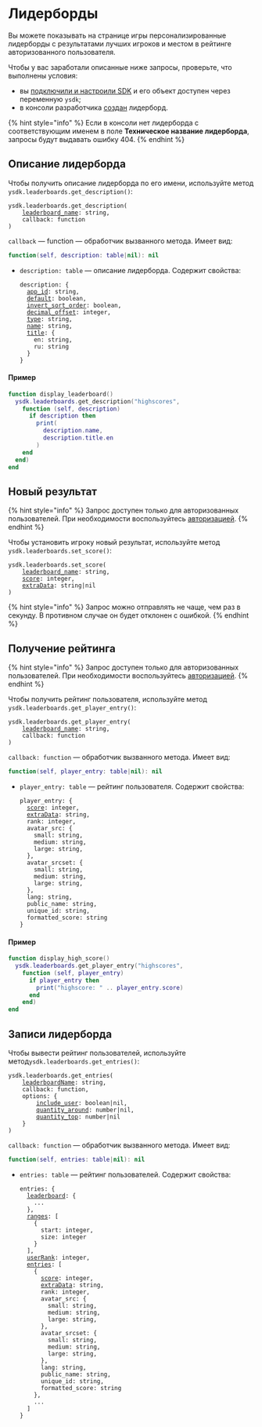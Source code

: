 # Лидерборды

Вы можете показывать на странице игры персонализированные лидерборды с результатами лучших игроков и местом в рейтинге авторизованного пользователя.

Чтобы у вас заработали описанные ниже запросы, проверьте, что выполнены условия:

* вы [подключили и настроили SDK](https://yandex.ru/dev/games/doc/ru/sdk/sdk-about#use) и его объект доступен через переменную `ysdk`;
* в консоли разработчика [создан](https://yandex.ru/dev/games/doc/ru/concepts/leaderboards) лидерборд.

{% hint style="info" %}
Если в консоли нет лидерборда с соответствующим именем в поле **Техническое название лидерборда**, запросы будут выдавать ошибку 404.
{% endhint %}

## Описание лидерборда <a href="#description" id="description"></a>

Чтобы получить описание лидерборда по его имени, используйте метод `ysdk.leaderboards.get_description()`:

<pre class="language-lua"><code class="lang-lua">ysdk.leaderboards.get_description(
    <a data-footnote-ref href="#user-content-fn-1">leaderboard_name</a>: string, 
    callback: function
)
</code></pre>

`callback` — function — обработчик вызванного метода. Имеет вид:

```lua
function(self, description: table|nil): nil
```

*   `description: table` — описание лидерборда. Содержит свойства:

    <pre class="language-lua"><code class="lang-lua">description: {
      <a data-footnote-ref href="#user-content-fn-2">app_id</a>: string,
      <a data-footnote-ref href="#user-content-fn-3">dеfault</a>: boolean,
      <a data-footnote-ref href="#user-content-fn-4">invert_sort_order</a>: boolean,
      <a data-footnote-ref href="#user-content-fn-5">decimal_offset</a>: integer,
      <a data-footnote-ref href="#user-content-fn-6">type</a>: string,
      <a data-footnote-ref href="#user-content-fn-7">name</a>: string,
      <a data-footnote-ref href="#user-content-fn-8">title</a>: {
        en: string,
        ru: string
      }
    }
    </code></pre>

#### Пример

```lua
function display_leaderboard()
  ysdk.leaderboards.get_description("highscores",
    function (self, description)
      if description then
        print(
          description.name,
          description.title.en
        )
    end
  end)
end
```

## Новый результат <a href="#set-score" id="set-score"></a>

{% hint style="info" %}
Запрос доступен только для авторизованных пользователей. При необходимости воспользуйтесь [авторизацией](player.md#auth).
{% endhint %}

Чтобы установить игроку новый результат, используйте метод `ysdk.leaderboards.set_score()`:

<pre class="language-lua"><code class="lang-lua">ysdk.leaderboards.set_score(
    <a data-footnote-ref href="#user-content-fn-9">leaderboard_name</a>: string,
    <a data-footnote-ref href="#user-content-fn-10">score</a>: integer,
    <a data-footnote-ref href="#user-content-fn-11">extraData</a>: string|nil
)
</code></pre>

{% hint style="info" %}
Запрос можно отправлять не чаще, чем раз в секунду. В противном случае он будет отклонен с ошибкой.
{% endhint %}

## Получение рейтинга <a href="#get-entry" id="get-entry"></a>

{% hint style="info" %}
Запрос доступен только для авторизованных пользователей. При необходимости воспользуйтесь [авторизацией](player.md#auth).
{% endhint %}

Чтобы получить рейтинг пользователя, используйте метод `ysdk.leaderboards.get_player_entry()`:

<pre class="language-lua"><code class="lang-lua">ysdk.leaderboards.get_player_entry(
    <a data-footnote-ref href="#user-content-fn-12">leaderboard_name</a>: string, 
    callback: function
)
</code></pre>

`callback: function` — обработчик вызванного метода. Имеет вид:

```lua
function(self, player_entry: table|nil): nil
```

*   `player_entry: table` — рейтинг пользователя. Содержит свойства:

    <pre class="language-lua"><code class="lang-lua">player_entry: {
      <a data-footnote-ref href="#user-content-fn-13">score</a>: integer,
      <a data-footnote-ref href="#user-content-fn-14">extraData</a>: string,
      rank: integer,
      avatar_src: {
        small: string,
        medium: string,
        large: string,
      },
      avatar_srcset: {
        small: string,
        medium: string,
        large: string,
      },
      lang: string,
      public_name: string,
      unique_id: string,
      formatted_score: string
    }
    </code></pre>

#### Пример

```lua
function display_high_score()
  ysdk.leaderboards.get_player_entry("highscores",
    function (self, player_entry)
      if player_entry then
        print("highscore: " .. player_entry.score)
      end
    end)
end
```

## Записи лидерборда <a href="#get-entries" id="get-entries"></a>

Чтобы вывести рейтинг пользователей, используйте метод`ysdk.leaderboards.get_entries()`:

<pre class="language-lua"><code class="lang-lua">ysdk.leaderboards.get_entries(
    <a data-footnote-ref href="#user-content-fn-15">leaderboardName</a>: string, 
    callback: function, 
    options: {
        <a data-footnote-ref href="#user-content-fn-16">include_user</a>: boolean|nil,
        <a data-footnote-ref href="#user-content-fn-17">quantity_around</a>: number|nil,
        <a data-footnote-ref href="#user-content-fn-18">quantity_top</a>: number|nil
    }
)
</code></pre>

`callback: function` — обработчик вызванного метода. Имеет вид:

```lua
function(self, entries: table|nil): nil
```

*   `entries: table` — рейтинг пользователей. Содержит свойства:

    <pre class="language-lua"><code class="lang-lua">entries: {
      <a data-footnote-ref href="#user-content-fn-19">leaderboard</a>: {
        ...
      },
      <a data-footnote-ref href="#user-content-fn-20">ranges</a>: [
        {
          start: integer,
          size: integer
        }
      ],
      <a data-footnote-ref href="#user-content-fn-21">userRank</a>: integer,
      <a data-footnote-ref href="#user-content-fn-22">entries</a>: [
        {
          <a data-footnote-ref href="#user-content-fn-23">score</a>: integer,
          <a data-footnote-ref href="#user-content-fn-24">extraData</a>: string,
          rank: integer,
          avatar_src: {
            small: string,
            medium: string,
            large: string,
          },
          avatar_srcset: {
            small: string,
            medium: string,
            large: string,
          },
          lang: string,
          public_name: string,
          unique_id: string,
          formatted_score: string
        },
        ...
      ]
    }
    </code></pre>



[^1]: Название лидерборда.

[^2]: Идентификатор приложения.

[^3]: Если `true`, то лидерборд является основным.

[^4]: Направление сортировки:

    * `false` — места отсортированы по убыванию;
    * `true` — места отсортированы по возрастанию.

[^5]: Размер десятичной части счета. Например, при `decimal_offset: 2` число 1234 будет отображаться как 12.34.

[^6]: Тип результата лидерборда. Доступные параметры: `numeric` (число), `time` (секунды).

[^7]: Имя лидерборда.

[^8]: Локализованные названия. [Возможные параметры массива](https://yandex.ru/dev/games/doc/ru/concepts/languages-and-domains).

[^9]: Имя лидерборда.

[^10]: Значение результата. Принимается только тип integer. Не может быть отрицательным. Если тип лидерборда — time, то значения необходимо передавать в миллисекундах.

[^11]: Описание пользователя. Необязательный параметр.

[^12]: Название лидерборда.

[^13]: Значение результата. Принимается только тип integer. Не может быть отрицательным. Если тип лидерборда — time, то значения необходимо передавать в миллисекундах.

[^14]: Описание пользователя. Необязательный параметр.

[^15]: Название лидерборда.

[^16]: Определяет, включать ли авторизованного пользователя в ответ:

    * `true` — включать в ответ;
    * `false` (по умолчанию) — не включать

[^17]: Количество записей ниже и выше пользователя по лидерборду, которое нужно вернуть. Минимальное значение — 1, максимальное — 10. По умолчанию возвращается 5.

[^18]: Количество записей из топа лидерборда. Минимальное значение — 1, максимальное — 20. По умолчанию возвращается 5.

[^19]: [Описание лидерборда](leaderboard.md#description)

[^20]: Интервалы мест в ответе.

[^21]: Место пользователя в рейтинге. Если отсутствует, либо запрос на топ без включения пользователя, то равен 0.

[^22]: Результаты по запросу.

[^23]: Значение результата. Принимается только тип `integer`. Не может быть отрицательным. Если тип лидерборда — `time`, то значения необходимо передавать в миллисекундах.

[^24]: Описание пользователя. Необязательный параметр.
